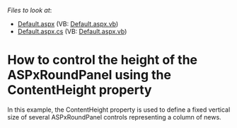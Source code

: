 <!-- default file list -->
*Files to look at*:

* [Default.aspx](./CS/Site/Default.aspx) (VB: [Default.aspx.vb](./VB/Site/Default.aspx.vb))
* [Default.aspx.cs](./CS/Site/Default.aspx.cs) (VB: [Default.aspx.vb](./VB/Site/Default.aspx.vb))
<!-- default file list end -->
# How to control the height of the ASPxRoundPanel using the ContentHeight property


<p>In this example, the ContentHeight property is used to define a fixed vertical size of several ASPxRoundPanel controls representing a column of news.</p>

<br/>


